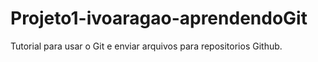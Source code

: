 # Projeto1-ivoaragao-aprendendoGit
Tutorial para usar o Git e enviar arquivos para repositorios Github.
